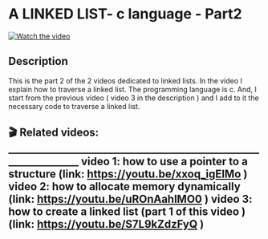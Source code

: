# A LINKED LIST- c language - Part2

[![Watch the video](https://img.youtube.com/vi/U8JSVdB1YYE/hqdefault.jpg)](https://youtu.be/U8JSVdB1YYE)

## Description

  

This is the part 2 of the 2 videos dedicated to linked lists.
In the video I explain how to traverse a linked list. The programming language is c. And, I start from the previous video ( video 3 in the description ) and I add to it the necessary code to traverse a linked list.


🎬 Related videos: ________________________________________________________________
video 1: how to use a pointer to a structure  (link:  https://youtu.be/xxoq_igEIMo )
video 2: how to allocate memory dynamically   (link:  https://youtu.be/uROnAahlMO0 )
 video 3: how to create a  linked list  (part 1 of this video ) (link:  https://youtu.be/S7L9kZdzFyQ )
-------------------------------------------------------------------------------------------------------------------------------------------

